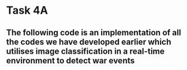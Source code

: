 # Task 4A

## The following code is an implementation of all the codes we have developed earlier which utilises image classification in a real-time environment to detect war events
